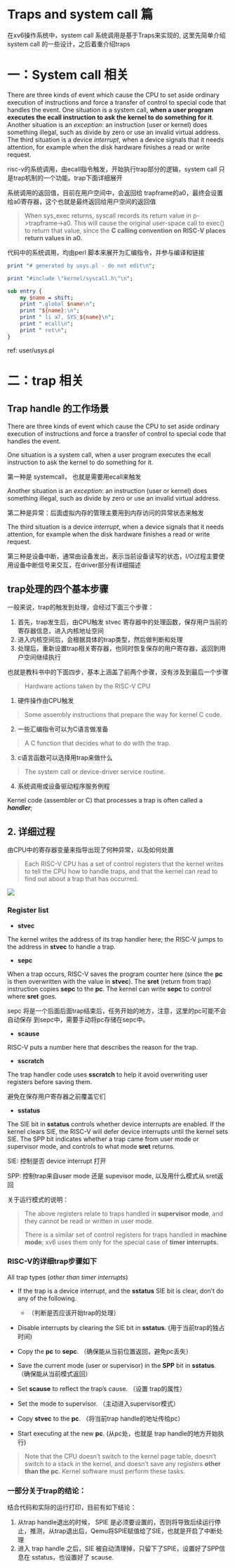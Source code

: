 # Traps and system call 篇

在xv6操作系统中，system call 系统调用是基于Traps来实现的, 这里先简单介绍 system call 的一些设计，之后着重介绍traps

# 一：System call 相关

There are three kinds of event which cause the CPU to set aside ordinary execution of instructions  and force a transfer of control to special code that handles the event. One situation is a system  call, **when a user program executes the ecall instruction to ask the kernel to do something for it**. Another situation is an *exception*: an instruction (user or kernel) does something illegal, such as  divide by zero or use an invalid virtual address. The third situation is a device *interrupt*, when a  device signals that it needs attention, for example when the disk hardware finishes a read or write  request.

risc-v的系统调用，由ecall指令触发，开始执行trap部分的逻辑，system call 只是trap机制的一个功能。trap下面详细展开

系统调用的返回值，目前在用户空间中，会返回给 trapframe的a0，最终会设置给a0寄存器，这个也就是最终返回给用户空间的返回值

> When sys_exec returns, syscall records its return value in p->trapframe->a0. This will  cause the original user-space call to exec() to return that value, since the **C calling convention on RISC-V places return values in a0.**

代码中的系统调用，均由perl 脚本来展开为汇编指令，并参与编译和链接

```perl
print "# generated by usys.pl - do not edit\n";

print "#include \"kernel/syscall.h\"\n";

sub entry {
    my $name = shift;
    print ".global $name\n";
    print "${name}:\n";
    print " li a7, SYS_${name}\n";
    print " ecall\n";
    print " ret\n";
}
```

ref: user/usys.pl

# 二：trap 相关

## Trap handle 的工作场景

There are three kinds of event which cause the CPU to set aside ordinary execution of instructions  and force a transfer of control to special code that handles the event. 

One situation is a system call, when a user program executes the ecall instruction to ask the kernel to do something for it. 

第一种是 systemcall， 也就是需要用ecall来触发

Another situation is an *exception*: an instruction (user or kernel) does something illegal, such as divide by zero or use an invalid virtual address.

第二种是异常：后面虚拟内存的管理主要用到内存访问的异常状态来触发

 The third situation is a device *interrupt*, when a device signals that it needs attention, for example when the disk hardware finishes a read or write request.

第三种是设备中断，通常由设备发出，表示当前设备读写的状态，I/O过程主要使用设备中断信号来交互，在driver部分有详细描述



## trap处理的四个基本步骤

一般来说，trap的触发到处理，会经过下面三个步骤：

1. 首先，trap发生后，由CPU触发 stvec 寄存器中的处理函数，保存用户当前的寄存器信息，进入内核地址空间
2. 进入内核空间后，会根据具体的trap类型，然后做判断和处理
3. 处理后，重新设置trap相关寄存器，也同时恢复保存的用户寄存器，返回到用户空间继续执行

也就是教科书中的下面四步，基本上涵盖了前两个步骤，没有涉及到最后一个步骤

> Hardware actions taken by the RISC-V CPU 

1. 硬件操作由CPU触发

> Some assembly instructions that prepare the way for kernel C code.

2. 一些汇编指令可以为C语言做准备

> A C function that decides what to do with the trap.

3. c语言函数可以选择用trap来做什么

> The system call or device-driver service routine.

4. 系统调用或设备驱动程序服务例程

Kernel code (assembler or C) that processes a trap is often called a ***handler***;



## 2. 详细过程

由CPU中的寄存器变量来指导出现了何种异常，以及如何处置

> Each RISC-V CPU has a set of control registers that the kernel writes to tell the CPU how to handle traps, and that the kernel can read to find out about a trap that has occurred.

![](./images/trap_1.png)

### Register list

- **stvec**

The kernel writes the address of its trap handler here; the RISC-V jumps to the  address in **stvec** to handle a trap.

- **sepc**

When a trap occurs, RISC-V saves the program counter here (since the **pc** is then overwritten with the value in **stvec**). The **sret** (return from trap) instruction copies **sepc** to the **pc**. The kernel can write **sepc** to control where **sret** goes. 

sepc 将是一个后面后面trap结束后，任务开始的地方，注意，这里的pc可能不会自动保存 到sepc中，需要手动将pc存储在sepc中。

- **scause**

RISC-V puts a number here that describes the reason for the trap. 

- **sscratch**

The trap handler code uses **sscratch** to help it avoid overwriting user registers before saving them. 

避免在保存用户寄存器之前覆盖它们

- **sstatus**

The SIE bit in **sstatus** controls whether device interrupts are enabled. If the kernel clears SIE, the RISC-V will defer device interrupts until the kernel sets SIE. The SPP bit indicates whether a trap came from user mode or supervisor mode, and controls to what mode **sret** returns.

SIE: 控制是否 device interrupt 打开 

SPP: 控制trap来自user mode 还是 supevisor mode, 以及用什么模式从 sret返回



关于运行模式的说明：

> The above registers relate to traps handled in **supervisor mode**, and they cannot be read or written in user mode.
>
> There is a similar set of control registers for traps handled in **machine mode**; xv6 uses them only for the special case of **timer interrupts.**





### RISC-V的详细trap步骤如下

All  trap types (*other than timer interrupts*)

- If the trap is a device interrupt, and the **sstatus** SIE bit is clear, don’t do any of the following. 
  -  （判断是否应该开始trap的处理）

- Disable interrupts by clearing the SIE bit in **sstatus**. (用于当前trap的独占时间)

- Copy the **pc** to **sepc**. （确保能从当前位置返回，避免pc丢失）

- Save the current mode (user or supervisor) in the **SPP** bit in **sstatus**.  （确保能从当前模式返回）

- Set **scause** to reflect the trap’s cause. （设置 trap的属性）

- Set the mode to supervisor. （主动进入supervisor模式）

- Copy **stvec** to the **pc**. （将当前trap handle的地址传给pc）

- Start executing at the new **pc**. (从pc处，也就是 trap handle的地方开始执行)

> Note that the CPU doesn’t switch to the kernel page table, doesn’t switch to a stack in the kernel, and doesn’t save any registers **other than the pc**. Kernel software must perform these tasks.





### 一部分关于trap的结论：

结合代码和实际的运行打印，目前有如下结论：

1. 从trap handle退出的时候， SPIE 是必须要设置的，否则将导致后续运行停止，推测，从trap退出后，Qemu将SPIE赋值给了SIE，也就是开启了中断处理
2. 进入 trap handle 之后，SIE 被自动清理掉，只留下了SPIE，设置好了SPP信息在 sstatus，也设置好了 scause.


